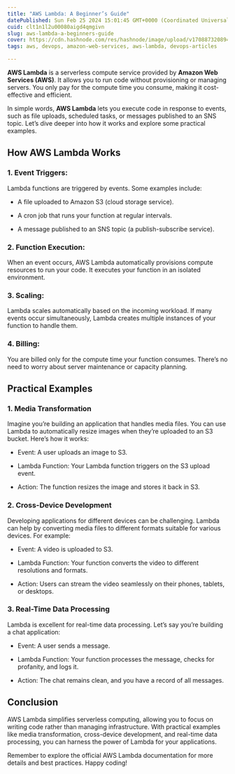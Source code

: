 ```yaml
---
title: "AWS Lambda: A Beginner’s Guide"
datePublished: Sun Feb 25 2024 15:01:45 GMT+0000 (Coordinated Universal Time)
cuid: clt1n1l2u00080aigd4qmgivn
slug: aws-lambda-a-beginners-guide
cover: https://cdn.hashnode.com/res/hashnode/image/upload/v1708873208943/29355e5f-b368-4acf-a5ba-0539a72081a4.png
tags: aws, devops, amazon-web-services, aws-lambda, devops-articles

---
```


**AWS Lambda** is a serverless compute service provided by **Amazon Web Services (AWS)**. It allows you to run code without provisioning or managing servers. You only pay for the compute time you consume, making it cost-effective and efficient.

In simple words, **AWS Lambda** lets you execute code in response to events, such as file uploads, scheduled tasks, or messages published to an SNS topic. Let’s dive deeper into how it works and explore some practical examples.

## How AWS Lambda Works

### **1\. Event Triggers:**

Lambda functions are triggered by events. Some examples include:

* A file uploaded to Amazon S3 (cloud storage service).
    
* A cron job that runs your function at regular intervals.
    
* A message published to an SNS topic (a publish-subscribe service).
    

### **2\. Function Execution:**

When an event occurs, AWS Lambda automatically provisions compute resources to run your code. It executes your function in an isolated environment.

### **3\. Scaling:**

Lambda scales automatically based on the incoming workload. If many events occur simultaneously, Lambda creates multiple instances of your function to handle them.

### **4\. Billing:**

You are billed only for the compute time your function consumes. There’s no need to worry about server maintenance or capacity planning.

## **Practical Examples**

### **1\. Media Transformation**

Imagine you’re building an application that handles media files. You can use Lambda to automatically resize images when they’re uploaded to an S3 bucket. Here’s how it works:

* Event: A user uploads an image to S3.
    
* Lambda Function: Your Lambda function triggers on the S3 upload event.
    
* Action: The function resizes the image and stores it back in S3.
    

### **2\. Cross-Device Development**

Developing applications for different devices can be challenging. Lambda can help by converting media files to different formats suitable for various devices. For example:

* Event: A video is uploaded to S3.
    
* Lambda Function: Your function converts the video to different resolutions and formats.
    
* Action: Users can stream the video seamlessly on their phones, tablets, or desktops.
    

### **3\. Real-Time Data Processing**

Lambda is excellent for real-time data processing. Let’s say you’re building a chat application:

* Event: A user sends a message.
    
* Lambda Function: Your function processes the message, checks for profanity, and logs it.
    
* Action: The chat remains clean, and you have a record of all messages.
    

## Conclusion

AWS Lambda simplifies serverless computing, allowing you to focus on writing code rather than managing infrastructure. With practical examples like media transformation, cross-device development, and real-time data processing, you can harness the power of Lambda for your applications.

Remember to explore the official AWS Lambda documentation for more details and best practices. Happy coding!